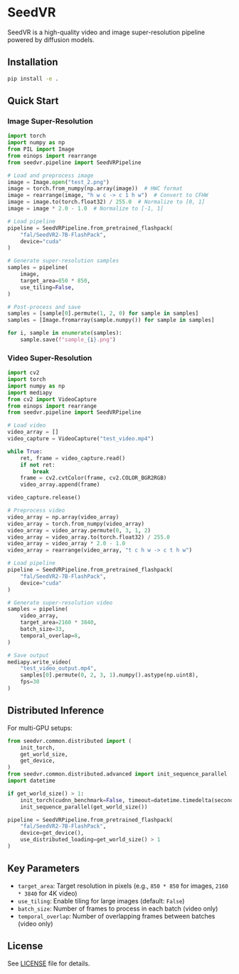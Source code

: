 # SeedVR

SeedVR is a high-quality video and image super-resolution pipeline powered by diffusion models.

## Installation

```bash
pip install -e .
```

## Quick Start

### Image Super-Resolution

```python
import torch
import numpy as np
from PIL import Image
from einops import rearrange
from seedvr.pipeline import SeedVRPipeline

# Load and preprocess image
image = Image.open("test_2.png")
image = torch.from_numpy(np.array(image))  # HWC format
image = rearrange(image, "h w c -> c 1 h w")  # Convert to CFHW
image = image.to(torch.float32) / 255.0  # Normalize to [0, 1]
image = image * 2.0 - 1.0  # Normalize to [-1, 1]

# Load pipeline
pipeline = SeedVRPipeline.from_pretrained_flashpack(
    "fal/SeedVR2-7B-FlashPack",
    device="cuda"
)

# Generate super-resolution samples
samples = pipeline(
    image,
    target_area=850 * 850,
    use_tiling=False,
)

# Post-process and save
samples = [sample[0].permute(1, 2, 0) for sample in samples]
samples = [Image.fromarray(sample.numpy()) for sample in samples]

for i, sample in enumerate(samples):
    sample.save(f"sample_{i}.png")
```

### Video Super-Resolution

```python
import cv2
import torch
import numpy as np
import mediapy
from cv2 import VideoCapture
from einops import rearrange
from seedvr.pipeline import SeedVRPipeline

# Load video
video_array = []
video_capture = VideoCapture("test_video.mp4")

while True:
    ret, frame = video_capture.read()
    if not ret:
        break
    frame = cv2.cvtColor(frame, cv2.COLOR_BGR2RGB)
    video_array.append(frame)

video_capture.release()

# Preprocess video
video_array = np.array(video_array)
video_array = torch.from_numpy(video_array)
video_array = video_array.permute(0, 3, 1, 2)
video_array = video_array.to(torch.float32) / 255.0
video_array = video_array * 2.0 - 1.0
video_array = rearrange(video_array, "t c h w -> c t h w")

# Load pipeline
pipeline = SeedVRPipeline.from_pretrained_flashpack(
    "fal/SeedVR2-7B-FlashPack",
    device="cuda"
)

# Generate super-resolution video
samples = pipeline(
    video_array,
    target_area=2160 * 3840,
    batch_size=33,
    temporal_overlap=8,
)

# Save output
mediapy.write_video(
    "test_video_output.mp4",
    samples[0].permute(0, 2, 3, 1).numpy().astype(np.uint8),
    fps=30
)
```

## Distributed Inference

For multi-GPU setups:

```python
from seedvr.common.distributed import (
    init_torch,
    get_world_size,
    get_device,
)
from seedvr.common.distributed.advanced import init_sequence_parallel
import datetime

if get_world_size() > 1:
    init_torch(cudnn_benchmark=False, timeout=datetime.timedelta(seconds=3600))
    init_sequence_parallel(get_world_size())

pipeline = SeedVRPipeline.from_pretrained_flashpack(
    "fal/SeedVR2-7B-FlashPack",
    device=get_device(),
    use_distributed_loading=get_world_size() > 1
)
```

## Key Parameters

- `target_area`: Target resolution in pixels (e.g., `850 * 850` for images, `2160 * 3840` for 4K video)
- `use_tiling`: Enable tiling for large images (default: `False`)
- `batch_size`: Number of frames to process in each batch (video only)
- `temporal_overlap`: Number of overlapping frames between batches (video only)

## License

See [LICENSE](LICENSE) file for details.


